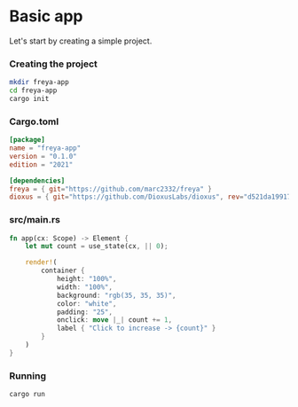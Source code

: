 # Basic app

Let's start by creating a simple project.

### Creating the project

```sh
mkdir freya-app
cd freya-app
cargo init
```

### Cargo.toml

```toml
[package]
name = "freya-app"
version = "0.1.0"
edition = "2021"

[dependencies]
freya = { git="https://github.com/marc2332/freya" }
dioxus = { git="https://github.com/DioxusLabs/dioxus", rev="d521da1991719760e271457dfe4f9ddf281afbb3"}
```

### src/main.rs

```rust no_run
fn app(cx: Scope) -> Element {
    let mut count = use_state(cx, || 0);

    render!(
        container {
            height: "100%",
            width: "100%",
            background: "rgb(35, 35, 35)",
            color: "white",
            padding: "25",
            onclick: move |_| count += 1,
            label { "Click to increase -> {count}" }
        }
    )
}
```

### Running
```sh
cargo run
```